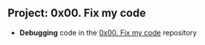 
## Project: 0x00. Fix my code
- **Debugging** code in the [0x00. Fix my code](https://github.com/holbertonschool/0x00-Fix_My_Code_Challenge) repository
